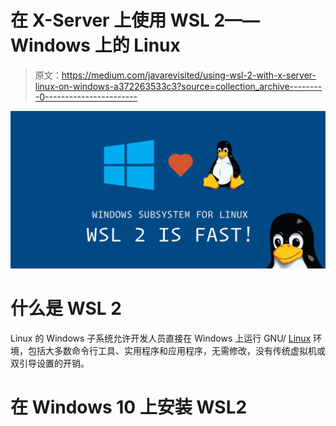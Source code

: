 # 在 X-Server 上使用 WSL 2——Windows 上的 Linux

> 原文：<https://medium.com/javarevisited/using-wsl-2-with-x-server-linux-on-windows-a372263533c3?source=collection_archive---------0----------------------->

![](img/c364bcfda78d3d6374df365228b3a314.png)

# 什么是 WSL 2

Linux 的 Windows 子系统允许开发人员直接在 Windows 上运行 GNU/ [Linux](/javarevisited/top-10-courses-to-learn-linux-command-line-in-2020-best-and-free-f3ee4a78d0c0?source=collection_home---4------0-----------------------) 环境，包括大多数命令行工具、实用程序和应用程序，无需修改，没有传统虚拟机或双引导设置的开销。

# 在 Windows 10 上安装 WSL2